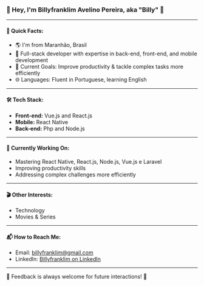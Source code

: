 ### 👋 Hey, I'm Billyfranklim Avelino Pereira, aka "Billy" 👋

---

#### 🚀 Quick Facts:

- 🌎 I'm from Maranhão, Brasil
- 💼 Full-stack developer with expertise in back-end, front-end, and mobile development
- 🎯 Current Goals: Improve productivity & tackle complex tasks more efficiently
- 🌐 Languages: Fluent in Portuguese, learning English

---

#### 🛠️ Tech Stack:

- **Front-end:** Vue.js and React.js
- **Mobile:** React Native
- **Back-end:** Php and Node.js

---

#### 🎯 Currently Working On:

- Mastering React Native, React.js, Node.js, Vue.js e Laravel
- Improving productivity skills
- Addressing complex challenges more efficiently

---

#### 🎬 Other Interests:

- Technology
- Movies & Series

---

#### 📬 How to Reach Me:

- Email: [billyfranklim@gmail.com](mailto:billyfranklim@gmail.com)
- LinkedIn: [Billyfranklim on LinkedIn](https://www.linkedin.com/in/billyfranklim/)

---

🌟 Feedback is always welcome for future interactions! 🌟
